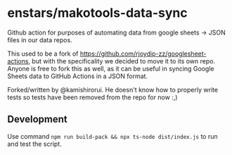 # enstars/makotools-data-sync

Github action for purposes of automating data from google sheets -> JSON files in our data repos.

This used to be a fork of https://github.com/rjoydip-zz/googlesheet-actions, but with the specificality we decided to move it to its own repo. Anyone is free to fork this as well, as it can be useful in syncing Google Sheets data to GitHub Actions in a JSON format.

Forked/written by @kamishirorui. He doesn't know how to properly write tests so tests have been removed from the repo for now :,)

## Development

Use command `npm run build-pack && npx ts-node dist/index.js` to run and test the script.